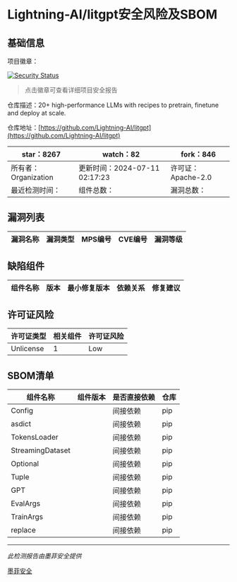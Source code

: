 # Lightning-AI/litgpt安全风险及SBOM

## 基础信息

项目徽章：

[![Security Status](https://www.murphysec.com/platform3/v31/badge/1811108090431098880.svg)](https://www.murphysec.com/console/report/1779588141899993088/1811108090431098880)

> 点击徽章可查看详细项目安全报告

仓库描述：20+ high-performance LLMs with recipes to pretrain, finetune and deploy at scale.

仓库地址：[https://github.com/Lightning-AI/litgpt](https://github.com/Lightning-AI/litgpt)

| star：8267 | watch：82 | fork：846 |
| ----------- | -------------- | ------------ |
| 所有者：Organization | 更新时间：2024-07-11 02:17:23 | 许可证：Apache-2.0 |
| 最近检测时间： | 组件总数： | 漏洞总数： |




## 漏洞列表

| 漏洞名称 | 漏洞类型 | MPS编号 | CVE编号 | 漏洞等级 |
| ------- | ------ | ------- | ------ | ----- |





## 缺陷组件

| 组件名称 | 版本 | 最小修复版本 | 依赖关系 | 修复建议 |
| -------- | ---- | ------------ | -------- | -------- |





## 许可证风险

| 许可证类型 | 相关组件 | 许可证风险 |
| ---------- | -------- | ---------- |
|Unlicense|1|Low|




## SBOM清单

| 组件名称 | 组件版本 | 是否直接依赖 | 仓库 |
| -------- | -------- | ------------ | ---- |
|Config||间接依赖|pip|
|asdict||间接依赖|pip|
|TokensLoader||间接依赖|pip|
|StreamingDataset||间接依赖|pip|
|Optional||间接依赖|pip|
|Tuple||间接依赖|pip|
|GPT||间接依赖|pip|
|EvalArgs||间接依赖|pip|
|TrainArgs||间接依赖|pip|
|replace||间接依赖|pip|


------

*此检测报告由墨菲安全提供*

[墨菲安全](www.murphysec.com)